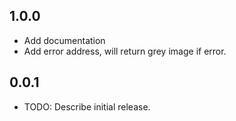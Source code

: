 ## 1.0.0
* Add documentation 
* Add error address, will return grey image if error. 

## 0.0.1

* TODO: Describe initial release.
